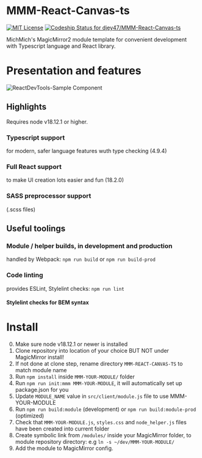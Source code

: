 # MMM-React-Canvas-ts
[ ![MIT License](https://img.shields.io/badge/license-MIT-blue.svg)](http://choosealicense.com/licenses/mit)
[![Codeship Status for djey47/MMM-React-Canvas-ts](https://app.codeship.com/projects/0a18b0a8-549a-4dc0-90ba-8c4a4da16876/status?branch=master)](https://app.codeship.com/projects/462045)

MichMich's MagicMirror2 module template for convenient development with Typescript language and React library.

# Presentation and features

![ReactDevTools-Sample Component](https://github.com/djey47/MMM-React-Canvas-ts/raw/master/docs/ReactDevTools-Sample%20Component.png)

## Highlights

Requires node v18.12.1 or higher.

### Typescript support
for modern, safer language features wuth type checking (4.9.4)

### Full React support
to make UI creation lots easier and fun (18.2.0)

### SASS preprocessor support
(.scss files)

## Useful toolings

### Module / helper builds, in development and production
handled by Webpack: `npm run build` or `npm run build-prod`

### Code linting
provides ESLint, Stylelint checks: `npm run lint`

#### Stylelint checks for BEM syntax

# Install

0. Make sure node v18.12.1 or newer is installed
1. Clone repository into location of your choice BUT NOT under MagicMirror install!
2. If not done at clone step, rename directory `MMM-REACT-CANVAS-TS` to match module name
3. Run `npm install` inside `MMM-YOUR-MODULE/` folder
4. Run `npm run init:mmm MMM-YOUR-MODULE`, it will automatically set up package.json for you
5. Update `MODULE_NAME` value in `src/client/module.js` file to use MMM-YOUR-MODULE
6. Run `npm run build:module` (development) or `npm run build:module-prod` (optimized)
7. Check that `MMM-YOUR-MODULE.js`, `styles.css` and `node_helper.js` files have been created into current folder
8. Create symbolic link from `/modules/` inside your MagicMirror folder, to module repository directory: e.g `ln -s ~/dev/MMM-YOUR-MODULE/`
9. Add the module to MagicMirror config.
